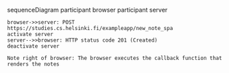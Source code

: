 sequenceDiagram
    participant browser
    participant server
    
    browser->>server: POST https://studies.cs.helsinki.fi/exampleapp/new_note_spa
    activate server
    server-->>browser: HTTP status code 201 (Created)
    deactivate server

    Note right of browser: The browser executes the callback function that renders the notes